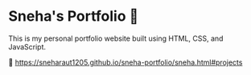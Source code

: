 # Sneha's Portfolio 🌸

This is my personal portfolio website built using HTML, CSS, and JavaScript.

🔗 https://sneharaut1205.github.io/sneha-portfolio/sneha.html#projects
